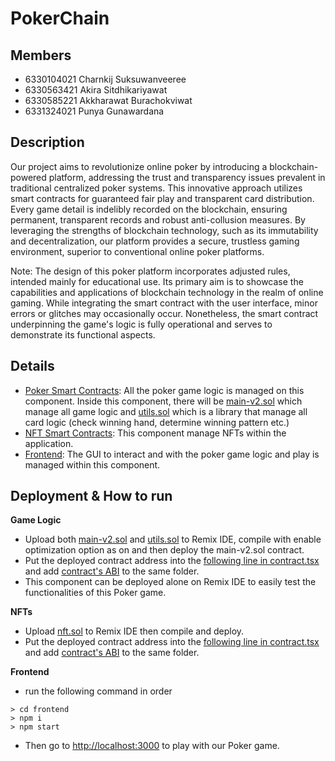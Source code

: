 # PokerChain
## Members
- 6330104021 Charnkij Suksuwanveeree
- 6330563421 Akira Sitdhikariyawat
- 6330585221 Akkharawat Burachokviwat
- 6331324021 Punya Gunawardana

## Description
Our project aims to revolutionize online poker by introducing a blockchain-powered platform, addressing the trust and transparency issues prevalent in traditional centralized poker systems. This innovative approach utilizes smart contracts for guaranteed fair play and transparent card distribution. Every game detail is indelibly recorded on the blockchain, ensuring permanent, transparent records and robust anti-collusion measures. By leveraging the strengths of blockchain technology, such as its immutability and decentralization, our platform provides a secure, trustless gaming environment, superior to conventional online poker platforms.

Note: The design of this poker platform incorporates adjusted rules, intended mainly for educational use. Its primary aim is to showcase the capabilities and applications of blockchain technology in the realm of online gaming. While integrating the smart contract with the user interface, minor errors or glitches may occasionally occur. Nonetheless, the smart contract underpinning the game's logic is fully operational and serves to demonstrate its functional aspects.


## Details
- [Poker Smart Contracts](contracts/README.md): All the poker game logic is managed on this component. Inside this component, there will be [main-v2.sol](contracts/main-v2.sol) which manage all game logic and [utils.sol](contracts/utils.sol) which is a library that manage all card logic (check winning hand, determine winning pattern etc.)
- [NFT Smart Contracts](contracts_nft/README.md): This component manage NFTs within the application.
- [Frontend](frontend/README.md): The GUI to interact and with the poker game logic and play is managed within this component.

## Deployment & How to run
**Game Logic**
- Upload both [main-v2.sol](contracts/main-v2.sol) and [utils.sol](contracts/utils.sol) to Remix IDE, compile with enable optimization option as on and then deploy the main-v2.sol contract.
- Put the deployed contract address into the [following line in contract.tsx](frontend/src/utils/contracts.tsx#L6) and add [contract's ABI](frontend/src/utils/pokerContractABI.json) to the same folder.
- This component can be deployed alone on Remix IDE to easily test the functionalities of this Poker game.

**NFTs**
- Upload [nft.sol](contracts_nft/nft.sol) to Remix IDE then compile and deploy.
- Put the deployed contract address into the [following line in contract.tsx](frontend/src/utils/contracts.tsx#L7) and add [contract's ABI](frontend/src/utils/nftContractABI.json) to the same folder.

**Frontend**
- run the following command in order
```
> cd frontend
> npm i
> npm start
```
- Then go to [http://localhost:3000](http://localhost:3000) to play with our Poker game.
